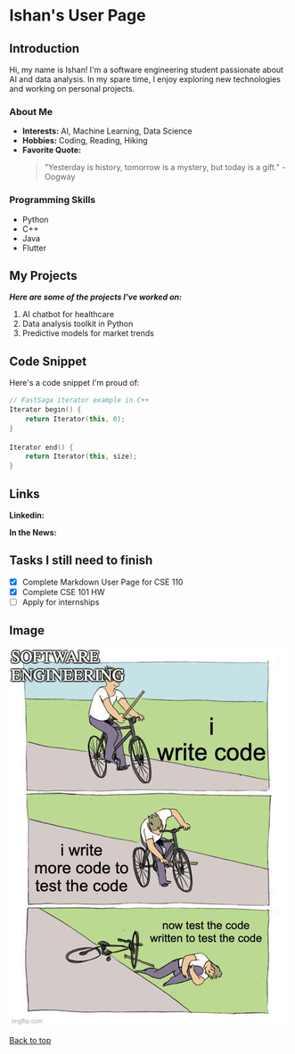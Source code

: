 # Ishan's User Page

## Introduction

Hi, my name is Ishan! I'm a software engineering student passionate about AI and data analysis. In my spare time, I enjoy exploring new technologies and working on personal projects.

### About Me

- **Interests:** AI, Machine Learning, Data Science
- **Hobbies:** Coding, Reading, Hiking
- **Favorite Quote:**
  > "Yesterday is history, tomorrow is a mystery, but today is a gift." - Oogway

### Programming Skills

- Python
- C++
- Java
- Flutter
  
## My Projects

***Here are some of the projects I've worked on:***

1. AI chatbot for healthcare
2. Data analysis toolkit in Python
3. Predictive models for market trends

## Code Snippet

Here's a code snippet I'm proud of:

```cpp
// FastSaga iterator example in C++
Iterator begin() {
    return Iterator(this, 0);
}

Iterator end() {
    return Iterator(this, size);
}
```

## Links

**Linkedin:** [](https://www.linkedin.com/in/ishanvaish/)

**In the News:** [](https://gulfnews.com/friday/art-people/this-dubai-student-is-building-an-app-to-teach-kids-new-skills-1.2311313)

## Tasks I still need to finish

- [x] Complete Markdown User Page for CSE 110
- [x] Complete CSE 101 HW
- [ ] Apply for internships

## Image
![img](6unvjk.jpg)

[Back to top](#Introduction)
